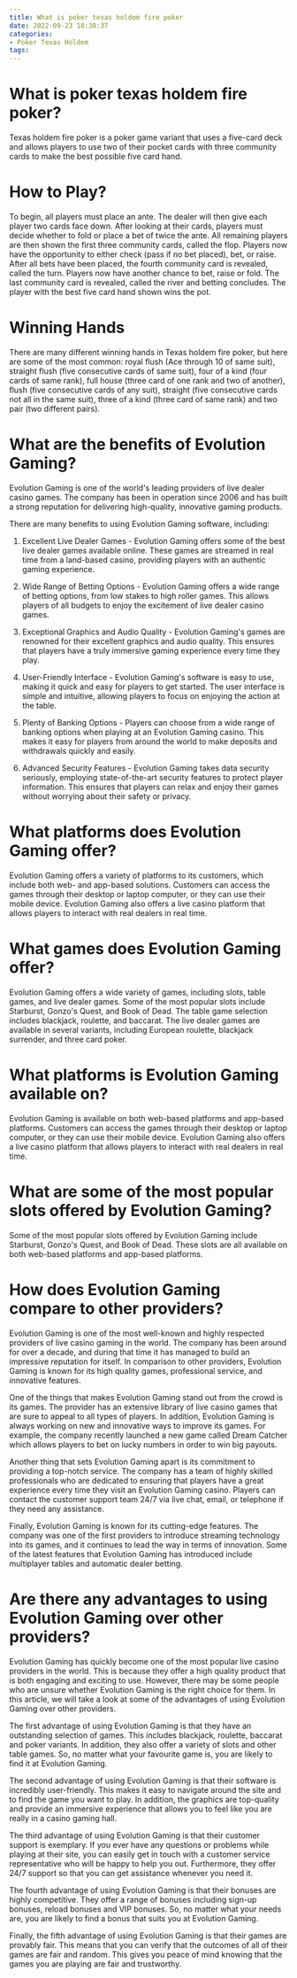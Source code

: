 ```yaml
---
title: What is poker texas holdem fire poker
date: 2022-09-23 18:38:37
categories:
- Poker Texas Holdem
tags:
---
```



#  What is poker texas holdem fire poker?

Texas holdem fire poker is a poker game variant that uses a five-card deck and allows players to use two of their pocket cards with three community cards to make the best possible five card hand.

# How to Play?

To begin, all players must place an ante. The dealer will then give each player two cards face down. After looking at their cards, players must decide whether to fold or place a bet of twice the ante. All remaining players are then shown the first three community cards, called the flop. Players now have the opportunity to either check (pass if no bet placed), bet, or raise. After all bets have been placed, the fourth community card is revealed, called the turn. Players now have another chance to bet, raise or fold. The last community card is revealed, called the river and betting concludes. The player with the best five card hand shown wins the pot.

# Winning Hands

There are many different winning hands in Texas holdem fire poker, but here are some of the most common: royal flush (Ace through 10 of same suit), straight flush (five consecutive cards of same suit), four of a kind (four cards of same rank), full house (three card of one rank and two of another), flush (five consecutive cards of any suit), straight (five consecutive cards not all in the same suit), three of a kind (three card of same rank) and two pair (two different pairs).

#  What are the benefits of Evolution Gaming?

Evolution Gaming is one of the world's leading providers of live dealer casino games. The company has been in operation since 2006 and has built a strong reputation for delivering high-quality, innovative gaming products.

There are many benefits to using Evolution Gaming software, including:

1. Excellent Live Dealer Games - Evolution Gaming offers some of the best live dealer games available online. These games are streamed in real time from a land-based casino, providing players with an authentic gaming experience.

2. Wide Range of Betting Options - Evolution Gaming offers a wide range of betting options, from low stakes to high roller games. This allows players of all budgets to enjoy the excitement of live dealer casino games.

3. Exceptional Graphics and Audio Quality - Evolution Gaming's games are renowned for their excellent graphics and audio quality. This ensures that players have a truly immersive gaming experience every time they play.

4. User-Friendly Interface - Evolution Gaming's software is easy to use, making it quick and easy for players to get started. The user interface is simple and intuitive, allowing players to focus on enjoying the action at the table.

5. Plenty of Banking Options - Players can choose from a wide range of banking options when playing at an Evolution Gaming casino. This makes it easy for players from around the world to make deposits and withdrawals quickly and easily.

6. Advanced Security Features - Evolution Gaming takes data security seriously, employing state-of-the-art security features to protect player information. This ensures that players can relax and enjoy their games without worrying about their safety or privacy.

#  What platforms does Evolution Gaming offer?

Evolution Gaming offers a variety of platforms to its customers, which include both web- and app-based solutions. Customers can access the games through their desktop or laptop computer, or they can use their mobile device. Evolution Gaming also offers a live casino platform that allows players to interact with real dealers in real time.

# What games does Evolution Gaming offer?

Evolution Gaming offers a wide variety of games, including slots, table games, and live dealer games. Some of the most popular slots include Starburst, Gonzo's Quest, and Book of Dead. The table game selection includes blackjack, roulette, and baccarat. The live dealer games are available in several variants, including European roulette, blackjack surrender, and three card poker.

# What platforms is Evolution Gaming available on?

Evolution Gaming is available on both web-based platforms and app-based platforms. Customers can access the games through their desktop or laptop computer, or they can use their mobile device. Evolution Gaming also offers a live casino platform that allows players to interact with real dealers in real time.

# What are some of the most popular slots offered by Evolution Gaming?

Some of the most popular slots offered by Evolution Gaming include Starburst, Gonzo's Quest, and Book of Dead. These slots are all available on both web-based platforms and app-based platforms.

#  How does Evolution Gaming compare to other providers?

Evolution Gaming is one of the most well-known and highly respected providers of live casino gaming in the world. The company has been around for over a decade, and during that time it has managed to build an impressive reputation for itself. In comparison to other providers, Evolution Gaming is known for its high quality games, professional service, and innovative features.

One of the things that makes Evolution Gaming stand out from the crowd is its games. The provider has an extensive library of live casino games that are sure to appeal to all types of players. In addition, Evolution Gaming is always working on new and innovative ways to improve its games. For example, the company recently launched a new game called Dream Catcher which allows players to bet on lucky numbers in order to win big payouts.

Another thing that sets Evolution Gaming apart is its commitment to providing a top-notch service. The company has a team of highly skilled professionals who are dedicated to ensuring that players have a great experience every time they visit an Evolution Gaming casino. Players can contact the customer support team 24/7 via live chat, email, or telephone if they need any assistance.

Finally, Evolution Gaming is known for its cutting-edge features. The company was one of the first providers to introduce streaming technology into its games, and it continues to lead the way in terms of innovation. Some of the latest features that Evolution Gaming has introduced include multiplayer tables and automatic dealer betting.

#  Are there any advantages to using Evolution Gaming over other providers?

Evolution Gaming has quickly become one of the most popular live casino providers in the world. This is because they offer a high quality product that is both engaging and exciting to use. However, there may be some people who are unsure whether Evolution Gaming is the right choice for them. In this article, we will take a look at some of the advantages of using Evolution Gaming over other providers.

The first advantage of using Evolution Gaming is that they have an outstanding selection of games. This includes blackjack, roulette, baccarat and poker variants. In addition, they also offer a variety of slots and other table games. So, no matter what your favourite game is, you are likely to find it at Evolution Gaming.

The second advantage of using Evolution Gaming is that their software is incredibly user-friendly. This makes it easy to navigate around the site and to find the game you want to play. In addition, the graphics are top-quality and provide an immersive experience that allows you to feel like you are really in a casino gaming hall.

The third advantage of using Evolution Gaming is that their customer support is exemplary. If you ever have any questions or problems while playing at their site, you can easily get in touch with a customer service representative who will be happy to help you out. Furthermore, they offer 24/7 support so that you can get assistance whenever you need it.

The fourth advantage of using Evolution Gaming is that their bonuses are highly competitive. They offer a range of bonuses including sign-up bonuses, reload bonuses and VIP bonuses. So, no matter what your needs are, you are likely to find a bonus that suits you at Evolution Gaming.

Finally, the fifth advantage of using Evolution Gaming is that their games are provably fair. This means that you can verify that the outcomes of all of their games are fair and random. This gives you peace of mind knowing that the games you are playing are fair and trustworthy.